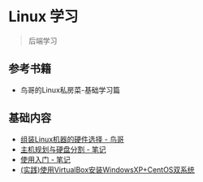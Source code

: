 # Linux 学习

> 后端学习

## 参考书籍

- 鸟哥的Linux私房菜-基础学习篇

## 基础内容

- [组装Linux机器的硬件选择 - 鸟哥](http://linux.vbird.org/linux_basic/0130designlinux.php#hardware_select)
- [主机规划与硬盘分割 - 笔记](basic/partition.md)
- [使用入门 - 笔记](basic/basic_op.md)
- [(实践)使用VirtualBox安装WindowsXP+CentOS双系统](basic/virtual_double_sys.md)